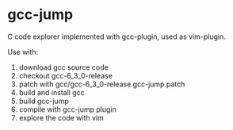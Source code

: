 # gcc-jump
C code explorer implemented with gcc-plugin, used as vim-plugin. 

Use with:
1. download gcc source code
2. checkout gcc-6_3_0-release
3. patch with gcc/gcc-6_3_0-release.gcc-jump.patch
4. build and install gcc
5. build gcc-jump
6. compile with gcc-jump plugin
7. explore the code with vim
